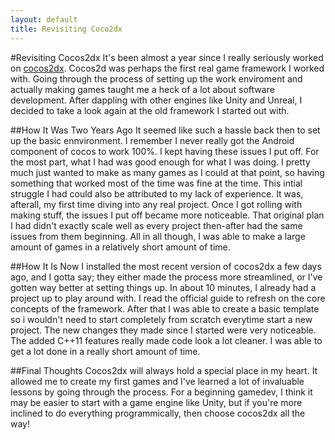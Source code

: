 ```yaml
---
layout: default
title: Revisiting Coco2dx
---
```


#Revisiting Cocos2dx
It's been almost a year since I really seriously worked on [cocos2dx](http://www.cocos2d-x.org/). Cocos2d was perhaps the first real game framework I worked with. 
Going through the process of setting up the work enviroment and actually making games taught me a heck of a lot about software 
development. After dappling with other engines like Unity and Unreal, I decided to take a look again at the old framework I started 
out with. 

##How It Was Two Years Ago
It seemed like such a hassle back then to set up the basic ennvironment. I remember I never really got the Android component of 
cocos to work 100%. I kept having these issues I put off. For the most part, what I had was good enough for what I was doing. I 
pretty much just wanted to make as many games as I could at that point, so having something that worked most of the time was fine
at the time. This intial struggle I had could also be attributed to my lack of experience. It was, afterall, my first time diving
into any real project. Once I got rolling with making stuff, the issues I put off became more noticeable. That original plan I
had didn't exactly scale well as every project then-after had the same issues from them beginning. All in all though, I was able 
to make a large amount of games in a relatively short amount of time. 

##How It Is Now
I installed the most recent version of cocos2dx a few days ago, and I gotta say; they either made the process more streamlined,
or I've gotten way better at setting things up. In about 10 minutes, I already had a project up to play around with. I read the
official guide to refresh on the core concepts of the framework. After that I was able to create a basic template so i wouldn't
need to start completely from scratch everytime start a new project. The new changes they made since I started were very 
noticeable. The added C++11 features really made code look a lot cleaner. I was able to get a lot done in a really short amount
of time.

##Final Thoughts
Cocos2dx will always hold a special place in my heart. It allowed me to create my first games and I've learned a lot of invaluable
lessons by going through the process. For a beginning gamedev, I think it may be easier to start with a game engine like Unity,
but if you're more inclined to do everything programmically, then choose cocos2dx all the way!

